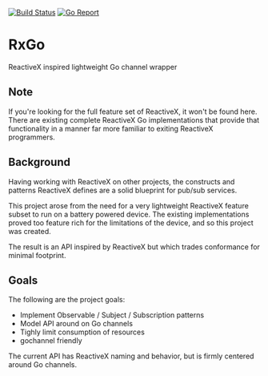 [![Build Status](https://github.com/mlavergn/rxgo/workflows/CI/badge.svg?branch=master)](https://github.com/mlavergn/rxgo/actions)
[![Go Report](https://goreportcard.com/badge/github.com/mlavergn/rxgo)](https://goreportcard.com/report/github.com/mlavergn/rxgo)

# RxGo

ReactiveX inspired lightweight Go channel wrapper

## Note

If you're looking for the full feature set of ReactiveX, it won't be found here. There are existing complete ReactiveX Go implementations that provide that functionality in a manner far more familiar to exiting ReactiveX programmers.

## Background

Having working with ReactiveX on other projects, the constructs and patterns ReactiveX defines are a solid blueprint for pub/sub services.

This project arose from the need for a very lightweight ReactiveX feature subset to run on a battery powered device. The existing implementations proved too feature rich for the limitations of the device, and so this project was created.

The result is an API inspired by ReactiveX but which trades conformance for minimal footprint.

## Goals

The following are the project goals:

- Implement Observable / Subject / Subscription patterns
- Model API around on Go channels
- Tighly limit consumption of resources
- gochannel friendly

The current API has ReactiveX naming and behavior, but is firmly centered around Go channels.
